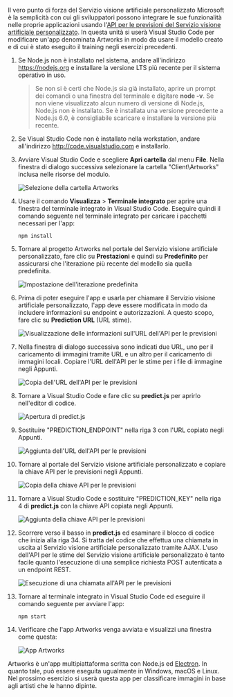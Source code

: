 Il vero punto di forza del Servizio visione artificiale personalizzato Microsoft è la semplicità con cui gli sviluppatori possono integrare le sue funzionalità nelle proprie applicazioni usando l'[API per le previsioni del Servizio visione artificiale personalizzato](https://southcentralus.dev.cognitive.microsoft.com/docs/services/eb68250e4e954d9bae0c2650db79c653/operations/58acd3c1ef062f0344a42814). In questa unità si userà Visual Studio Code per modificare un'app denominata Artworks in modo da usare il modello creato e di cui è stato eseguito il training negli esercizi precedenti.

1. Se Node.js non è installato nel sistema, andare all'indirizzo https://nodejs.org e installare la versione LTS più recente per il sistema operativo in uso.

   > Se non si è certi che Node.js sia già installato, aprire un prompt dei comandi o una finestra del terminale e digitare **node -v**. Se non viene visualizzato alcun numero di versione di Node.js, Node.js non è installato. Se è installata una versione precedente a Node.js 6.0, è consigliabile scaricare e installare la versione più recente.

1. Se Visual Studio Code non è installato nella workstation, andare all'indirizzo http://code.visualstudio.com e installarlo.

1. Avviare Visual Studio Code e scegliere **Apri cartella** dal menu **File**. Nella finestra di dialogo successiva selezionare la cartella "Client\Artworks" inclusa nelle risorse del modulo.

    ![Selezione della cartella Artworks](../media/5-fe-select-folder.png)

1. Usare il comando **Visualizza** > **Terminale integrato** per aprire una finestra del terminale integrato in Visual Studio Code. Eseguire quindi il comando seguente nel terminale integrato per caricare i pacchetti necessari per l'app:

    ```
    npm install
    ```

1. Tornare al progetto Artworks nel portale del Servizio visione artificiale personalizzato, fare clic su **Prestazioni** e quindi su **Predefinito** per assicurarsi che l'iterazione più recente del modello sia quella predefinita.

    ![Impostazione dell'iterazione predefinita](../media/5-portal-make-default.png)

1. Prima di poter eseguire l'app e usarla per chiamare il Servizio visione artificiale personalizzato, l'app deve essere modificata in modo da includere informazioni su endpoint e autorizzazioni. A questo scopo, fare clic su **Prediction URL** (URL stime).

    ![Visualizzazione delle informazioni sull'URL dell'API per le previsioni](../media/5-portal-prediction-url.png)

1. Nella finestra di dialogo successiva sono indicati due URL, uno per il caricamento di immagini tramite URL e un altro per il caricamento di immagini locali. Copiare l'URL dell'API per le stime per i file di immagine negli Appunti.

    ![Copia dell'URL dell'API per le previsioni](../media/5-copy-prediction-url.png)

1. Tornare a Visual Studio Code e fare clic su **predict.js** per aprirlo nell'editor di codice.

    ![Apertura di predict.js](../media/5-vs-predict-file.png)

1. Sostituire "PREDICTION_ENDPOINT" nella riga 3 con l'URL copiato negli Appunti.

    ![Aggiunta dell'URL dell'API per le previsioni](../media/5-vs-prediction-endpoint.png)

1. Tornare al portale del Servizio visione artificiale personalizzato e copiare la chiave API per le previsioni negli Appunti.

    ![Copia della chiave API per le previsioni](../media/5-copy-prediction-key.png)

1. Tornare a Visual Studio Code e sostituire "PREDICTION_KEY" nella riga 4 di **predict.js** con la chiave API copiata negli Appunti.

    ![Aggiunta della chiave API per le previsioni](../media/5-vs-prediction-key.png)

1. Scorrere verso il basso in **predict.js** ed esaminare il blocco di codice che inizia alla riga 34. Si tratta del codice che effettua una chiamata in uscita al Servizio visione artificiale personalizzato tramite AJAX. L'uso dell'API per le stime del Servizio visione artificiale personalizzato è tanto facile quanto l'esecuzione di una semplice richiesta POST autenticata a un endpoint REST.

    ![Esecuzione di una chiamata all'API per le previsioni](../media/5-vs-code-block.png)

1. Tornare al terminale integrato in Visual Studio Code ed eseguire il comando seguente per avviare l'app:

    ```
    npm start
    ```

1. Verificare che l'app Artworks venga avviata e visualizzi una finestra come questa:

    ![App Artworks](../media/5-app-startup.png)

Artworks è un'app multipiattaforma scritta con Node.js ed [Electron](https://electron.atom.io/). In quanto tale, può essere eseguita ugualmente in Windows, macOS e Linux. Nel prossimo esercizio si userà questa app per classificare immagini in base agli artisti che le hanno dipinte.